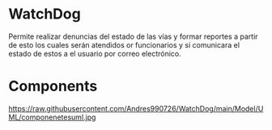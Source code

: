 # WatchDog
Permite realizar denuncias
del estado de las vías y formar reportes a partir de esto
los cuales serán atendidos or funcionarios y si comunicara el estado de estos a el usuario por correo electrónico.
# Components
https://raw.githubusercontent.com/Andres990726/WatchDog/main/Model/UML/componenetesuml.jpg
